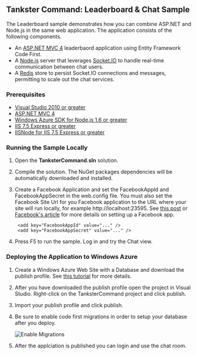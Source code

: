 ## Tankster Command: Leaderboard & Chat Sample

The Leaderboard sample demonstrates how you can combine ASP.NET and Node.js in the same web application. The application consists of the following components.

* An [ASP.NET MVC 4](http://www.asp.net/mvc/mvc4) leaderbaord application using Entity Framework Code First.
* A [Node.js](http://nodejs.org/) server that leverages [Socket.IO](https://socket.io) to handle real-time communication between chat users.
* A [Redis](http://redis.io) store to persist Socket.IO connections and messages, permitting to scale out the chat services.

### Prerequisites

* [Visual Studio 2010 or greater](http://www.microsoft.com/visualstudio/en-us/products)
* [ASP.NET MVC 4](http://www.asp.net/mvc/mvc4)
* [Windows Azure SDK for Node.js 1.6 or greater](http://www.windowsazure.com/en-us/develop/nodejs/)
* [IIS 7.5 Express or greater](http://www.microsoft.com/web/gallery/install.aspx?appid=IISExpress)
* [IISNode for IIS 7.5 Express or greater](http://go.microsoft.com/fwlink/?LinkId=255386)

### Running the Sample Locally

1. Open the **TanksterCommand.sln** solution.
2. Compile the solution. The NuGet packages dependencies will be automatically downloaded and installed.
3. Create a Facebook Application and set the FacebookAppId and FacebookAppSecret in the web.config file. You must also set the Facebook Site Url for you Facebook application to the URL where your site will run locally, for example http://localhost:23595. See [this post](http://blog.ntotten.com/2012/07/23/facebook-apps-and-windows-azure-web-sites-part-1-getting-started/) or [Facebook's article](https://developers.facebook.com/docs/opengraph/tutorial/) for more details on setting up a Facebook app.

		<add key="FacebookAppId" value="..." />
		<add key="FacebookAppSecret" value="..." />
4. Press F5 to run the sample. Log in and try the Chat view.

### Deploying the Application to Windows Azure

1. Create a Windows Azure Web Site with a Database and download the publish profile. See [this tutorial](https://www.windowsazure.com/en-us/develop/net/tutorials/web-site-with-sql-database/) for more details.
2. After you have downloaded the publish profile open the project in Visual Studio. Right-click on the TanksterCommand project and click publish.
3. Import your publish profile and click publish. 
4. Be sure to enable code first migrations in order to setup your database after you deploy.

	![Enable Migrations](#)
5. After the applciation is published you can login and use the chat room.

